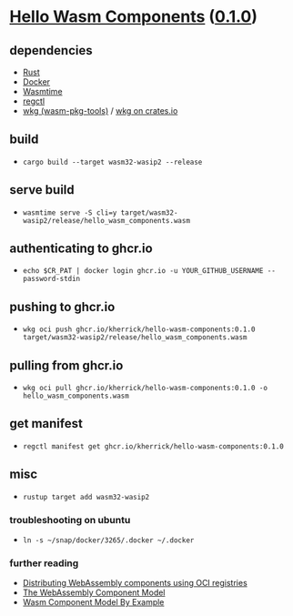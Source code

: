 # [Hello Wasm Components](https://github.com/kherrick/hello-wasm-components) ([0.1.0](https://github.com/users/kherrick/packages/container/package/hello-wasm-components))

## dependencies

* [Rust](https://www.rust-lang.org/)
* [Docker](https://www.docker.com/)
* [Wasmtime](https://wasmtime.dev/)
* [regctl](https://github.com/regclient/regclient)
* [wkg (wasm-pkg-tools)](https://github.com/bytecodealliance/wasm-pkg-tools) / [wkg on crates.io](https://crates.io/crates/wkg)

## build

* `cargo build --target wasm32-wasip2 --release`

## serve build

* `wasmtime serve -S cli=y target/wasm32-wasip2/release/hello_wasm_components.wasm`

## authenticating to ghcr.io

* `echo $CR_PAT | docker login ghcr.io -u YOUR_GITHUB_USERNAME --password-stdin`

## pushing to ghcr.io

* `wkg oci push ghcr.io/kherrick/hello-wasm-components:0.1.0 target/wasm32-wasip2/release/hello_wasm_components.wasm`

## pulling from ghcr.io

* `wkg oci pull ghcr.io/kherrick/hello-wasm-components:0.1.0 -o hello_wasm_components.wasm`

## get manifest

* `regctl manifest get ghcr.io/kherrick/hello-wasm-components:0.1.0`

## misc

* `rustup target add wasm32-wasip2`

### troubleshooting on ubuntu

* `ln -s ~/snap/docker/3265/.docker ~/.docker`

### further reading

* [Distributing WebAssembly components using OCI registries ](https://opensource.microsoft.com/blog/2024/09/25/distributing-webassembly-components-using-oci-registries/)
* [The WebAssembly Component Model](https://unit.nginx.org/news/2024/wasm-component-model-part-1)
* [Wasm Component Model By Example](https://tty4.dev/development/wasm-component-model-example/)

